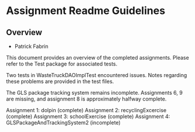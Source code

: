 # Assignment Readme Guidelines

## Overview

- Patrick Fabrin

This document provides an overview of the completed assignments. Please refer to the Test package for associated tests.

Two tests in WasteTruckDAOImplTest encountered issues. Notes regarding these problems are provided in the test files.

The GLS package tracking system remains incomplete. Assignments 6, 9 are missing, and assignment 8 is approximately halfway complete.

Assignment 1: dolpin                       (complete)
Assignment 2: recyclingExcercise           (complete)
Assignment 3: schoolExercise               (complete)
Assignment 4: GLSPackageAndTrackingSystem2 (incomplete)